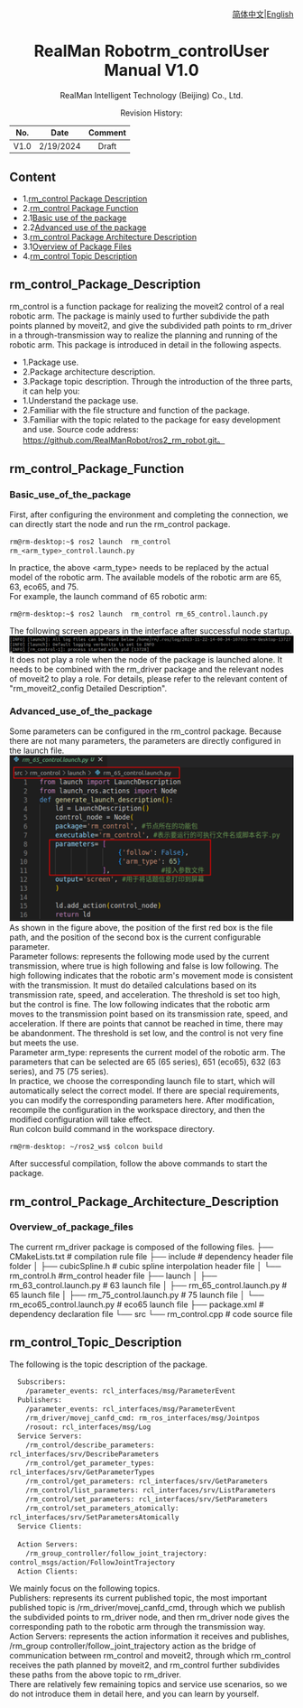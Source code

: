 <div align="right">

[简体中文](https://github.com/kaola-zero/ros2_rm_robot/blob/main/rm_gazebo/README_CN.md)|[English](https://github.com/kaola-zero/ros2_rm_robot/blob/main/rm_gazebo/README.md)
 
</div>

<div align="center">

# RealMan Robotrm_controlUser Manual V1.0

RealMan Intelligent Technology (Beijing) Co., Ltd. 

Revision History:

|No.	  | Date   |	Comment |
| :---: | :----: | :---:   |
|V1.0	  | 2/19/2024 | Draft |

</div>

## Content
* 1.[rm_control Package Description](#rm_control_Package_Description)
* 2.[rm_control Package Function](#rm_control_Package_Function)
* 2.1[Basic use of the package](#Basic_use_of_the_package)
* 2.2[Advanced use of the package](#Advanced_use_of_the_package)
* 3.[rm_control Package Architecture Description](#rm_control_Package_Architecture_Description)
* 3.1[Overview of Package Files](#Overview_of_Package_Files)
* 4.[rm_control Topic Description](#rm_control_Topic_Description)

## rm_control_Package_Description
rm_control is a function package for realizing the moveit2 control of a real robotic arm. The package is mainly used to further subdivide the path points planned by moveit2, and give the subdivided path points to rm_driver in a through-transmission way to realize the planning and running of the robotic arm. This package is introduced in detail in the following aspects.
* 1.Package use.
* 2.Package architecture description.
* 3.Package topic description.
Through the introduction of the three parts, it can help you:
* 1.Understand the package use.
* 2.Familiar with the file structure and function of the package.
* 3.Familiar with the topic related to the package for easy development and use.
Source code address: https://github.com/RealManRobot/ros2_rm_robot.git。
## rm_control_Package_Function
### Basic_use_of_the_package
First, after configuring the environment and completing the connection, we can directly start the node and run the rm_control package.
```
rm@rm-desktop:~$ ros2 launch  rm_control rm_<arm_type>_control.launch.py
```
In practice, the above <arm_type> needs to be replaced by the actual model of the robotic arm. The available models of the robotic arm are 65, 63, eco65, and 75.  
For example, the launch command of 65 robotic arm:
```
rm@rm-desktop:~$ ros2 launch  rm_control rm_65_control.launch.py
```
The following screen appears in the interface after successful node startup.
![image](doc/rm_control1.png)
It does not play a role when the node of the package is launched alone. It needs to be combined with the rm_driver package and the relevant nodes of moveit2 to play a role. For details, please refer to the relevant content of "rm_moveit2_config Detailed Description".
### Advanced_use_of_the_package
Some parameters can be configured in the rm_control package. Because there are not many parameters, the parameters are directly configured in the launch file.
![image](doc/rm_control2.png)
As shown in the figure above, the position of the first red box is the file path, and the position of the second box is the current configurable parameter.  
Parameter follows: represents the following mode used by the current transmission, where true is high following and false is low following. The high following indicates that the robotic arm's movement mode is consistent with the transmission. It must do detailed calculations based on its transmission rate, speed, and acceleration. The threshold is set too high, but the control is fine. The low following indicates that the robotic arm moves to the transmission point based on its transmission rate, speed, and acceleration. If there are points that cannot be reached in time, there may be abandonment. The threshold is set low, and the control is not very fine but meets the use.  
Parameter arm_type: represents the current model of the robotic arm. The parameters that can be selected are 65 (65 series), 651 (eco65), 632 (63 series), and 75 (75 series).  
In practice, we choose the corresponding launch file to start, which will automatically select the correct model. If there are special requirements, you can modify the corresponding parameters here. After modification, recompile the configuration in the workspace directory, and then the modified configuration will take effect.  
Run colcon build command in the workspace directory.  
```
rm@rm-desktop: ~/ros2_ws$ colcon build
```
After successful compilation, follow the above commands to start the package.
## rm_control_Package_Architecture_Description
### Overview_of_package_files
The current rm_driver package is composed of the following files.
├── CMakeLists.txt                     # compilation rule file
├── include                            # dependency header file folder
│   ├── cubicSpline.h                  # cubic spline interpolation header file
│   └── rm_control.h                   #rm_control header file
├── launch
│   ├── rm_63_control.launch.py        # 63 launch file
│   ├── rm_65_control.launch.py        # 65 launch file
│   ├── rm_75_control.launch.py        # 75 launch file
│   └── rm_eco65_control.launch.py     # eco65 launch file
├── package.xml                        # dependency declaration file
└── src
    └── rm_control.cpp                 # code source file
## rm_control_Topic_Description
The following is the topic description of the package.
```
  Subscribers:
    /parameter_events: rcl_interfaces/msg/ParameterEvent
  Publishers:
    /parameter_events: rcl_interfaces/msg/ParameterEvent
    /rm_driver/movej_canfd_cmd: rm_ros_interfaces/msg/Jointpos
    /rosout: rcl_interfaces/msg/Log
  Service Servers:
    /rm_control/describe_parameters: rcl_interfaces/srv/DescribeParameters
    /rm_control/get_parameter_types: rcl_interfaces/srv/GetParameterTypes
    /rm_control/get_parameters: rcl_interfaces/srv/GetParameters
    /rm_control/list_parameters: rcl_interfaces/srv/ListParameters
    /rm_control/set_parameters: rcl_interfaces/srv/SetParameters
    /rm_control/set_parameters_atomically: rcl_interfaces/srv/SetParametersAtomically
  Service Clients:

  Action Servers:
    /rm_group_controller/follow_joint_trajectory: control_msgs/action/FollowJointTrajectory
  Action Clients:
```
We mainly focus on the following topics.  
Publishers: represents its current published topic, the most important published topic is /rm_driver/movej_canfd_cmd, through which we publish the subdivided points to rm_driver node, and then rm_driver node gives the corresponding path to the robotic arm through the transmission way.  
Action Servers: represents the action information it receives and publishes, /rm_group controller/follow_joint_trajectory action as the bridge of communication between rm_control and moveit2, through which rm_control receives the path planned by moveit2, and rm_control further subdivides these paths from the above topic to rm_driver.  
There are relatively few remaining topics and service use scenarios, so we do not introduce them in detail here, and you can learn by yourself.
